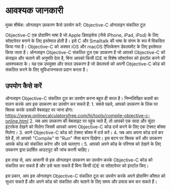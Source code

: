 आवश्यक जानकारी
==============

मुख्य शीर्षक: ऑनलाइन उपकरण कैसे उपयोग करें: Objective-C ऑनलाइन संकलित टूल

Objective-C एक प्रोग्रामिंग भाषा है जो Apple डिवाइसेस (जैसे iPhone, iPad, iPod) के लिए सॉफ़्टवेयर बनाने के लिए इस्तेमाल होती है। इसे C और Smalltalk की भाषा के संगम के रूप में विकसित किया गया है। Objective-C को अक्सर iOS और macOS ऐप्लिकेशन डेवलपमेंट के लिए इस्तेमाल किया जाता है। ऑनलाइन Objective-C संकलित टूल एक उपकरण है जो आपको Objective-C को कंपाइल और चलाने की अनुमति देता है, बिना आपको किसी IDE या विशेष सॉफ़्टवेयर को इंस्टॉल करने की आवश्यकता के। यह एक उपयुक्त और सरल उपकरण है जो डेवलपर्स को अपनी Objective-C कोड को संकलित करने के लिए सुविधाजनकता प्रदान करता है।

उपयोग कैसे करें
---------------

ऑनलाइन Objective-C संकलित टूल का उपयोग करना बहुत ही सरल है। निम्नलिखित कदमों का पालन करके आप इस उपकरण का उपयोग कर सकते हैं: 1. सबसे पहले, आपको उपकरण के लिंक पर क्लिक करके उसकी वेबसाइट पर जाना होगा: <https://www.onlinecalculatorsfree.com/hi/tools/compile-objective-c-online.html>
2. जब आप उपकरण की वेबसाइट पर पहुंच जाते हैं, तो आपको एक सादा और सुंदर इंटरफेस देखने को मिलेगा जिसमें आपको अपना Objective-C कोड दर्ज करने के लिए एक टेक्स्ट बॉक्स मिलेगा।
3. अपने Objective-C कोड को टेक्स्ट बॉक्स में दर्ज करें।
4. जब आप अपना कोड दर्ज कर देते हैं, तो आपको "Compile" या "Run" जैसा बटन दिखेगा। इस बटन पर क्लिक करें और उपकरण आपके कोड को संकलित करेगा और उसे चलाएगा।
5. आपको अपने कोड के परिणाम को देखने के लिए उपकरण द्वारा प्रदर्शित आउटपुट की जांच करनी चाहिए।

इस तरह से, आप आसानी से इस ऑनलाइन उपकरण का उपयोग करके Objective-C कोड को संकलित कर सकते हैं और उसे चला सकते हैं बिना किसी IDE या सॉफ़्टवेयर को इंस्टॉल किए।

इस प्रकार, आप इस ऑनलाइन Objective-C संकलित टूल का उपयोग करके अपने प्रोग्रामिंग कौशल को सुधार सकते हैं और अपने कोड को संकलित और चलाने के लिए समय और प्रयास कम कर सकते हैं।